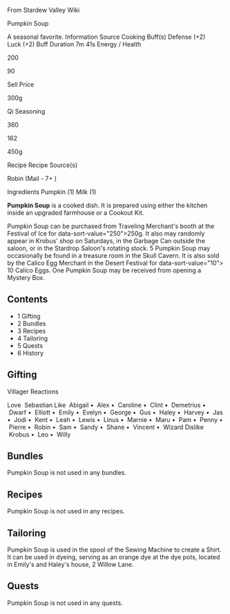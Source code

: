 From Stardew Valley Wiki

Pumpkin Soup

A seasonal favorite. Information Source Cooking Buff(s) Defense (+2) Luck (+2) Buff Duration 7m 41s Energy / Health

200

90

Sell Price

300g

Qi Seasoning

360

162

450g

Recipe Recipe Source(s)

Robin (Mail - 7+ )

Ingredients Pumpkin (1) Milk (1)

**Pumpkin Soup** is a cooked dish. It is prepared using either the kitchen inside an upgraded farmhouse or a Cookout Kit.

Pumpkin Soup can be purchased from Traveling Merchant's booth at the Festival of Ice for data-sort-value="250"&gt;250g. It also may randomly appear in Krobus' shop on Saturdays, in the Garbage Can outside the saloon, or in the Stardrop Saloon's rotating stock. 5 Pumpkin Soup may occasionally be found in a treasure room in the Skull Cavern. It is also sold by the Calico Egg Merchant in the Desert Festival for data-sort-value="10"&gt; 10 Calico Eggs. One Pumpkin Soup may be received from opening a Mystery Box.

## Contents

- 1 Gifting
- 2 Bundles
- 3 Recipes
- 4 Tailoring
- 5 Quests
- 6 History

## Gifting

Villager Reactions

Love  Sebastian Like  Abigail •  Alex •  Caroline •  Clint •  Demetrius •  Dwarf •  Elliott •  Emily •  Evelyn •  George •  Gus •  Haley •  Harvey •  Jas •  Jodi •  Kent •  Leah •  Lewis •  Linus •  Marnie •  Maru •  Pam •  Penny •  Pierre •  Robin •  Sam •  Sandy •  Shane •  Vincent •  Wizard Dislike  Krobus •  Leo •  Willy

## Bundles

Pumpkin Soup is not used in any bundles.

## Recipes

Pumpkin Soup is not used in any recipes.

## Tailoring

Pumpkin Soup is used in the spool of the Sewing Machine to create a Shirt. It can be used in dyeing, serving as an orange dye at the dye pots, located in Emily's and Haley's house, 2 Willow Lane.

## Quests

Pumpkin Soup is not used in any quests.